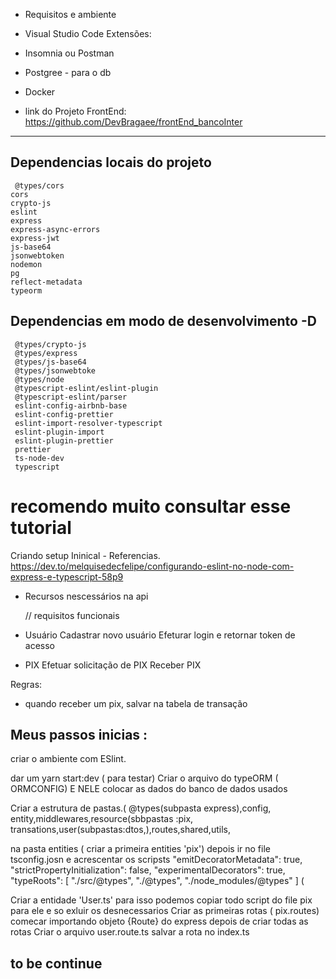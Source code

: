 - Requisitos e ambiente 

- Visual Studio Code
  Extensões:
- Insomnia ou Postman
- Postgree - para o db
- Docker 
- link do Projeto FrontEnd: https://github.com/DevBragaee/frontEnd_bancoInter


---
   ## Dependencias locais do projeto

     @types/cors
    cors
    crypto-js
    eslint
    express
    express-async-errors
    express-jwt
    js-base64
    jsonwebtoken
    nodemon
    pg
    reflect-metadata
    typeorm

    
   ## Dependencias em modo de desenvolvimento -D

     @types/crypto-js
     @types/express 
     @types/js-base64
     @types/jsonwebtoke
     @types/node
     @typescript-eslint/eslint-plugin
     @typescript-eslint/parser
     eslint-config-airbnb-base
     eslint-config-prettier
     eslint-import-resolver-typescript
     eslint-plugin-import
     eslint-plugin-prettier
     prettier
     ts-node-dev
     typescript



  # recomendo muito consultar  esse tutorial 
  
Criando setup Ininical - Referencias.
https://dev.to/melquisedecfelipe/configurando-eslint-no-node-com-express-e-typescript-58p9



- Recursos nescessários na api

   // requisitos funcionais 
- Usuário
 Cadastrar novo usuário
  Efeturar login e retornar token de acesso

- PIX
 Efetuar solicitação de PIX
 Receber PIX
 
 Regras: 
  - quando receber um pix, salvar na tabela de transação

   ## Meus passos inicias  :
criar o ambiente com ESlint.

dar um yarn start:dev ( para testar)
Criar o arquivo do typeORM ( ORMCONFIG)
E NELE colocar as dados do banco de dados usados

Criar a estrutura de pastas.(
@types(subpasta express),config, entity,middlewares,resource(sbbpastas :pix, transations,user(subpastas:dtos,),routes,shared,utils,

na pasta entities ( criar a primeira entities 'pix')
depois ir no file tsconfig.josn e acrescentar os scripsts 
 "emitDecoratorMetadata": true,
     "strictPropertyInitialization": false,
     "experimentalDecorators": true,
"typeRoots": [
      "./src/@types",
      "./@types",
      "./node_modules/@types"
    ]
(

Criar a entidade 'User.ts'
para isso podemos copiar todo script do file pix para ele e so exluir os desnecessarios 
Criar as primeiras rotas ( pix.routes)
comecar importando objeto {Route} do express
depois de criar todas as rotas 
Criar o arquivo  user.route.ts 
salvar a rota no index.ts
## to be continue
